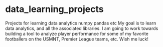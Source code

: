 # data_learning_projects
Projects for learning data analytics numpy pandas etc
My goal is to learn data analytics, and all the associated libraries. I am going to work towards building a tool to analyze player performance for some of my favorite footballers on the USMNT, Premier League teams, etc.
Wish me luck!
